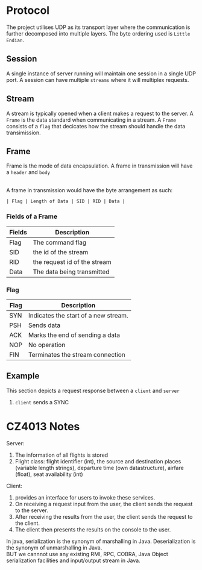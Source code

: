 # Protocol
The project utilises UDP as its transport layer where the communication is further decomposed into multiple layers. The byte ordering used is `Little Endian`.

## Session
A single instance of server running will maintain one session in a single UDP port. A session can have multiple `streams` where it will multiplex requests. 

## Stream
A stream is typically opened when a client makes a request to the server. A `Frame` is the data standard when communicating in a stream. A `Frame` consists of a `flag` that decicates how the stream should handle the data transimission. 

## Frame
Frame is the mode of data encapsulation. A frame in transmission will have a `header` and `body`

<br/>
A frame in transmission would have the byte arrangement as such:

```
| Flag | Length of Data | SID | RID | Data |
```
### Fields of a Frame
| Fields | Description                |
|--------|----------------------------|
| Flag   | The command flag           |
| SID    | the id of the stream       |
| RID    | the request id of the stream       |
| Data   | The data being transmitted |

### Flag
| Flag | Description                          |
|------|--------------------------------------|
| SYN  | Indicates the start of a new stream. |
| PSH  | Sends data                           |
| ACK  | Marks the end of sending a data      |
| NOP  | No operation                         |
| FIN  | Terminates the stream connection     |

## Example
This section depicts a request response between a `client` and `server`
1. `client` sends a SYNC

# CZ4013 Notes 
Server: <br>
1. The information of all flights is stored
2. Flight class: flight identifier (int), the source and destination places (variable length strings), departure time (own datastructure), airfare (float), seat availability (int)


Client: <br>
1. provides an interface for users to invoke these services. 
2. On receiving a request input from the user, the client sends the request to the server. 
3. After receiving the results from the user, the client sends the request to the client. 
4. The client then presents the results on the console to the user. 

In java, serialization is the synonym of marshalling in Java. Deserialization is the synonym of unmarshalling in Java. <br>
BUT we cannnot use any existing RMI, RPC, COBRA, Java Object serialization facilities and input/output stream in Java.



